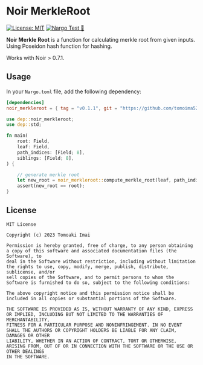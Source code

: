 # Noir MerkleRoot

[![License: MIT](https://img.shields.io/badge/License-MIT-yellow.svg)](https://opensource.org/licenses/MIT) [![Nargo Test 🌌](https://github.com/tomoima525/noir-merkle-root/actions/workflows/test.yml/badge.svg)](https://github.com/tomoima525/noir-merkle-root/actions/workflows/test.yml)

**Noir Merkle Root** is a function for calculating merkle root from given inputs. Using Poseidon hash function for hashing.

Works with Noir > 0.7.1.

## Usage

In your `Nargo.toml` file, add the following dependency:

```toml
[dependencies]
noir_merkleroot = { tag = "v0.1.1", git = "https://github.com/tomoima525/noir-merkle-root" }
```

```rust
use dep::noir_merkleroot;
use dep::std;

fn main(
    root: Field,
    leaf: Field,
    path_indices: [Field; 8],
    siblings: [Field; 8],
) {

    // generate merkle root
    let new_root = noir_merkleroot::compute_merkle_root(leaf, path_indices, siblings);
    assert(new_root == root);
}
```

## License

```
MIT License

Copyright (c) 2023 Tomoaki Imai

Permission is hereby granted, free of charge, to any person obtaining a copy of this software and associated documentation files (the Software), to
deal in the Software without restriction, including without limitation the rights to use, copy, modify, merge, publish, distribute, sublicense, and/or
sell copies of the Software, and to permit persons to whom the Software is furnished to do so, subject to the following conditions:

The above copyright notice and this permission notice shall be included in all copies or substantial portions of the Software.

THE SOFTWARE IS PROVIDED AS IS, WITHOUT WARRANTY OF ANY KIND, EXPRESS OR IMPLIED, INCLUDING BUT NOT LIMITED TO THE WARRANTIES OF MERCHANTABILITY,
FITNESS FOR A PARTICULAR PURPOSE AND NONINFRINGEMENT. IN NO EVENT SHALL THE AUTHORS OR COPYRIGHT HOLDERS BE LIABLE FOR ANY CLAIM, DAMAGES OR OTHER
LIABILITY, WHETHER IN AN ACTION OF CONTRACT, TORT OR OTHERWISE, ARISING FROM, OUT OF OR IN CONNECTION WITH THE SOFTWARE OR THE USE OR OTHER DEALINGS
IN THE SOFTWARE.
```

